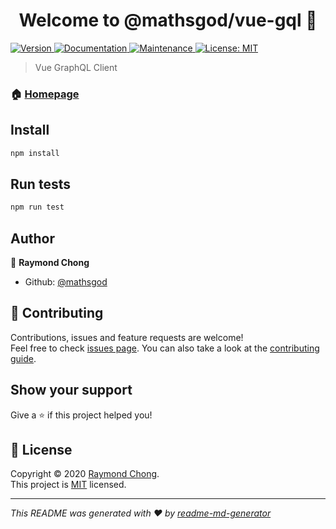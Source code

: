 <h1 align="center">Welcome to @mathsgod/vue-gql 👋</h1>
<p>
  <a href="https://www.npmjs.com/package/@mathsgod/vue-gql" target="_blank">
    <img alt="Version" src="https://img.shields.io/npm/v/@mathsgod/vue-gql.svg">
  </a>
  <a href="https://github.com/mathsgod/vue-gql#readme" target="_blank">
    <img alt="Documentation" src="https://img.shields.io/badge/documentation-yes-brightgreen.svg" />
  </a>
  <a href="https://github.com/mathsgod/vue-gql/graphs/commit-activity" target="_blank">
    <img alt="Maintenance" src="https://img.shields.io/badge/Maintained%3F-yes-green.svg" />
  </a>
  <a href="https://github.com/mathsgod/vue-gql/blob/master/LICENSE" target="_blank">
    <img alt="License: MIT" src="https://img.shields.io/github/license/mathsgod/@mathsgod/vue-gql" />
  </a>
</p>

> Vue GraphQL Client

### 🏠 [Homepage](https://github.com/mathsgod/vue-gql#readme)

## Install

```sh
npm install
```

## Run tests

```sh
npm run test
```

## Author

👤 **Raymond Chong**

* Github: [@mathsgod](https://github.com/mathsgod)

## 🤝 Contributing

Contributions, issues and feature requests are welcome!<br />Feel free to check [issues page](https://github.com/mathsgod/vue-gql/issues). You can also take a look at the [contributing guide](https://github.com/mathsgod/vue-gql/blob/master/CONTRIBUTING.md).

## Show your support

Give a ⭐️ if this project helped you!

## 📝 License

Copyright © 2020 [Raymond Chong](https://github.com/mathsgod).<br />
This project is [MIT](https://github.com/mathsgod/vue-gql/blob/master/LICENSE) licensed.

***
_This README was generated with ❤️ by [readme-md-generator](https://github.com/kefranabg/readme-md-generator)_